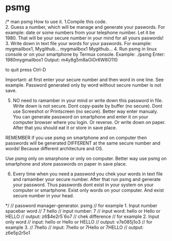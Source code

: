 # psmg


/* man psmg
How to use it. 
1.Compile this code.  
2. Guess a number, which will be manage and generate your paswords. For example: date or some numbers from your telephone number. Let it be 1980. That will be your secure number in your mind for all yours paswords!
3. Write down in text file your words for your
paswords. For example: mygmailbox1, Mygithub...
mygmailbox1
Mygithub...
4. Run psmg in linux console or on your smartphone
by Termux console. Example: ./psmg
Enter: 1980mygmailbox1
Output: m4y8g5m8aOiOr6W8O110

to quit press Ctrl-D

Important: at first enter your secure number and then word in one line. See example.
Password generated only by word without secure number is not save.


5. NO need to ramamber in your mind or write down this password in file. Write down is not secure.
Dont copy-paste by buffer (no secure).
Dont use Screeshot or Printscreen (no secure).
Better way enter manualy. You can generate password on smartphone and enter it on your computer browser where you login. Or reverse.
Or write down on paper. After that you should eat it or store in save place.

REMEMBER if you use psmg on smartphone and on computer then passwords will be generated DIFFERENT at the same secure number and words! Because different architecture and OS.

Use psmg only on smarphone or only on computer.
Better way use psmg on smartphone and store passwords on paper in save place.

6. Every time when you need a password you
chek your words in text file and ramamber your secure number. After that run psmg and generate your password.
Thus passwords dont exist in your system on your computer or smartphone. Exist only words on your computer.
And exist secure number in your head.

*/
// password  manager-generator. psmg
// for example 1. Input number spacebar word
// 7 hello
// input number: 7
// input word:   hello or Hello or HELLO
// output:       z6$4e2r5`6o7
// chek difference
// for example 2. Input only word
// input: hello or Hello or HELLO
// output: v7e085j1o3
// for example 3. 
// 7hello
// input: 7hello or 7Hello or 7HELLO
// output: z6e5p2r5o1 



